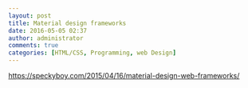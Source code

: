 ```yaml
---
layout: post
title: Material design frameworks
date: 2016-05-05 02:37
author: administrator
comments: true
categories: [HTML/CSS, Programming, web Design]
---
```

https://speckyboy.com/2015/04/16/material-design-web-frameworks/
